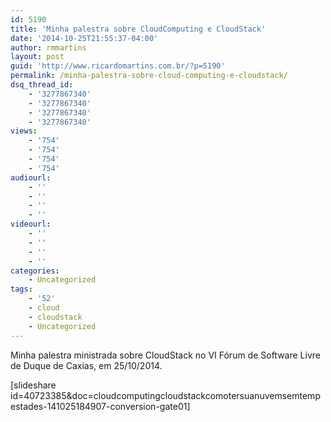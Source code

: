 ```yaml
---
id: 5190
title: 'Minha palestra sobre CloudComputing e CloudStack'
date: '2014-10-25T21:55:37-04:00'
author: rmmartins
layout: post
guid: 'http://www.ricardomartins.com.br/?p=5190'
permalink: /minha-palestra-sobre-cloud-computing-e-cloudstack/
dsq_thread_id:
    - '3277867340'
    - '3277867340'
    - '3277867340'
    - '3277867340'
views:
    - '754'
    - '754'
    - '754'
    - '754'
audiourl:
    - ''
    - ''
    - ''
    - ''
videourl:
    - ''
    - ''
    - ''
    - ''
categories:
    - Uncategorized
tags:
    - '52'
    - cloud
    - cloudstack
    - Uncategorized
---
```


Minha palestra ministrada sobre CloudStack no VI Fórum de Software Livre de Duque de Caxias, em 25/10/2014.

\[slideshare id=40723385&amp;doc=cloudcomputingcloudstackcomotersuanuvemsemtempestades-141025184907-conversion-gate01\]